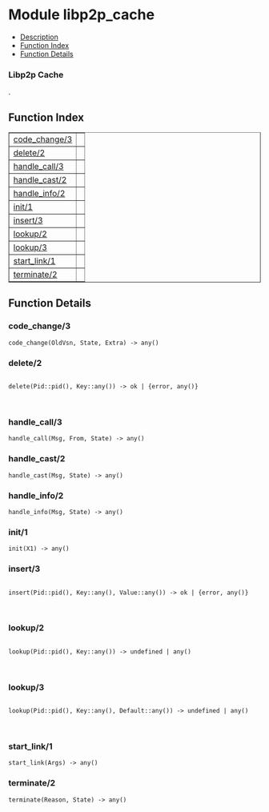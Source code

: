 

# Module libp2p_cache #
* [Description](#description)
* [Function Index](#index)
* [Function Details](#functions)



### <a name="Libp2p_Cache">Libp2p Cache</a> ###
.

<a name="index"></a>

## Function Index ##


<table width="100%" border="1" cellspacing="0" cellpadding="2" summary="function index"><tr><td valign="top"><a href="#code_change-3">code_change/3</a></td><td></td></tr><tr><td valign="top"><a href="#delete-2">delete/2</a></td><td></td></tr><tr><td valign="top"><a href="#handle_call-3">handle_call/3</a></td><td></td></tr><tr><td valign="top"><a href="#handle_cast-2">handle_cast/2</a></td><td></td></tr><tr><td valign="top"><a href="#handle_info-2">handle_info/2</a></td><td></td></tr><tr><td valign="top"><a href="#init-1">init/1</a></td><td></td></tr><tr><td valign="top"><a href="#insert-3">insert/3</a></td><td></td></tr><tr><td valign="top"><a href="#lookup-2">lookup/2</a></td><td></td></tr><tr><td valign="top"><a href="#lookup-3">lookup/3</a></td><td></td></tr><tr><td valign="top"><a href="#start_link-1">start_link/1</a></td><td></td></tr><tr><td valign="top"><a href="#terminate-2">terminate/2</a></td><td></td></tr></table>


<a name="functions"></a>

## Function Details ##

<a name="code_change-3"></a>

### code_change/3 ###

`code_change(OldVsn, State, Extra) -> any()`

<a name="delete-2"></a>

### delete/2 ###

<pre><code>
delete(Pid::pid(), Key::any()) -&gt; ok | {error, any()}
</code></pre>
<br />

<a name="handle_call-3"></a>

### handle_call/3 ###

`handle_call(Msg, From, State) -> any()`

<a name="handle_cast-2"></a>

### handle_cast/2 ###

`handle_cast(Msg, State) -> any()`

<a name="handle_info-2"></a>

### handle_info/2 ###

`handle_info(Msg, State) -> any()`

<a name="init-1"></a>

### init/1 ###

`init(X1) -> any()`

<a name="insert-3"></a>

### insert/3 ###

<pre><code>
insert(Pid::pid(), Key::any(), Value::any()) -&gt; ok | {error, any()}
</code></pre>
<br />

<a name="lookup-2"></a>

### lookup/2 ###

<pre><code>
lookup(Pid::pid(), Key::any()) -&gt; undefined | any()
</code></pre>
<br />

<a name="lookup-3"></a>

### lookup/3 ###

<pre><code>
lookup(Pid::pid(), Key::any(), Default::any()) -&gt; undefined | any()
</code></pre>
<br />

<a name="start_link-1"></a>

### start_link/1 ###

`start_link(Args) -> any()`

<a name="terminate-2"></a>

### terminate/2 ###

`terminate(Reason, State) -> any()`


